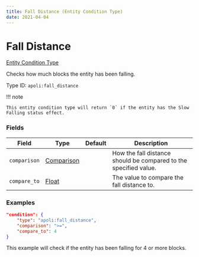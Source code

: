 ```yaml
---
title: Fall Distance (Entity Condition Type)
date: 2021-04-04
---
```


# Fall Distance

[Entity Condition Type](../entity_condition_types.md)

Checks how much blocks the entity has been falling.

Type ID: `apoli:fall_distance`

!!! note

    This entity condition type will return `0` if the entity has the Slow Falling status effect.

### Fields

Field        | Type                                      | Default | Description
-------------|-------------------------------------------|---------|------------
`comparison` | [Comparison](../data_types/comparison.md) |         | How the fall distance should be compared to the specified value.
`compare_to` | [Float](../data_types/float.md)           |         | The value to compare the fall distance to.

### Examples

```json
"condition": {
    "type": "apoli:fall_distance",
    "comparison": ">=",
    "compare_to": 4
}
```

This example will check if the entity has been falling for 4 or more blocks.
